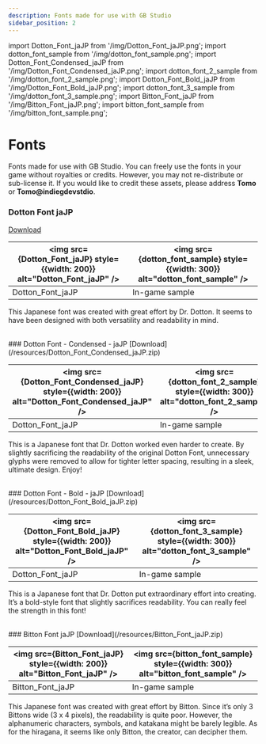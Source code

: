 ```yaml
---
description: Fonts made for use with GB Studio
sidebar_position: 2
---
```

import Dotton_Font_jaJP from '/img/Dotton_Font_jaJP.png';
import dotton_font_sample from '/img/dotton_font_sample.png';
import Dotton_Font_Condensed_jaJP from '/img/Dotton_Font_Condensed_jaJP.png';
import dotton_font_2_sample from '/img/dotton_font_2_sample.png';
import Dotton_Font_Bold_jaJP from '/img/Dotton_Font_Bold_jaJP.png';
import dotton_font_3_sample from '/img/dotton_font_3_sample.png';
import Bitton_Font_jaJP from '/img/Bitton_Font_jaJP.png';
import bitton_font_sample from '/img/bitton_font_sample.png';

# Fonts

Fonts made for use with GB Studio. You can freely use the fonts in your game without royalties or credits. However, you may not re-distribute or sub-license it. If you would like to credit these assets, please address **Tomo** or **Tomo@indiegdevstdio**.

### Dotton Font jaJP
[Download](/resources/Dotton_Font_jaJP.zip)

| <img src={Dotton_Font_jaJP} style={{width: 200}} alt="Dotton_Font_jaJP" /> | <img src={dotton_font_sample} style={{width: 300}} alt="dotton_font_sample" /> |
|---|---|
|Dotton_Font_jaJP|In-game sample|

This Japanese font was created with great effort by Dr. Dotton. It seems to have been designed with both versatility and readability in mind.

<br/>
### Dotton Font - Condensed - jaJP
[Download](/resources/Dotton_Font_Condensed_jaJP.zip)

| <img src={Dotton_Font_Condensed_jaJP} style={{width: 200}} alt="Dotton_Font_Condensed_jaJP" /> | <img src={dotton_font_2_sample} style={{width: 300}} alt="dotton_font_2_sample" /> |
|---|---|
|Dotton_Font_jaJP|In-game sample|

This is a Japanese font that Dr. Dotton worked even harder to create. By slightly sacrificing the readability of the original Dotton Font, unnecessary glyphs were removed to allow for tighter letter spacing, resulting in a sleek, ultimate design. Enjoy!


<br/>
### Dotton Font - Bold - jaJP
[Download](/resources/Dotton_Font_Bold_jaJP.zip)

| <img src={Dotton_Font_Bold_jaJP} style={{width: 200}} alt="Dotton_Font_Bold_jaJP" /> | <img src={dotton_font_3_sample} style={{width: 300}} alt="dotton_font_3_sample" /> |
|---|---|
|Dotton_Font_jaJP|In-game sample|

This is a Japanese font that Dr. Dotton put extraordinary effort into creating. It’s a bold-style font that slightly sacrifices readability. You can really feel the strength in this font!


<br/>
### Bitton Font jaJP
[Download](/resources/Bitton_Font_jaJP.zip)

| <img src={Bitton_Font_jaJP} style={{width: 200}} alt="Bitton_Font_jaJP" /> | <img src={bitton_font_sample} style={{width: 300}} alt="bitton_font_sample" /> |
|---|---|
|Bitton_Font_jaJP|In-game sample|

This Japanese font was created with great effort by Bitton. Since it’s only 3 Bittons wide (3 x 4 pixels), the readability is quite poor. However, the alphanumeric characters, symbols, and katakana might be barely legible. As for the hiragana, it seems like only Bitton, the creator, can decipher them.
